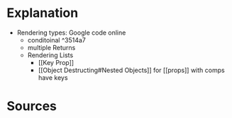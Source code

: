 # Explanation

- Rendering types: Google code online
    - conditoinal ^3514a7
    - multiple Returns
    - Rendering Lists
        - [[Key Prop]]
        - [[Object Destructing#Nested Objects]] for [[props]] with comps have keys

# Sources
